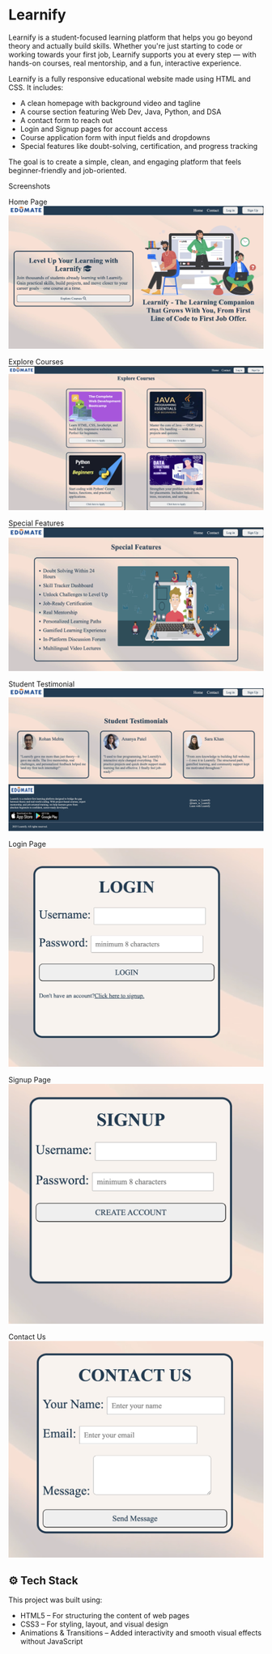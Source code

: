 # Learnify


Learnify is a student-focused learning platform that helps you go beyond theory and actually build skills. Whether you're just starting to code or working towards your first job, Learnify supports you at every step — with hands-on courses, real mentorship, and a fun, interactive experience.

Learnify is a fully responsive educational website made using HTML and CSS. It includes:

- A clean homepage with background video and tagline
- A course section featuring Web Dev, Java, Python, and DSA
- A contact form to reach out
- Login and Signup pages for account access
- Course application form with input fields and dropdowns
- Special features like doubt-solving, certification, and progress tracking

The goal is to create a simple, clean, and engaging platform that feels beginner-friendly and job-oriented.

 Screenshots

 Home Page
![Home Page](./screenshots/Screenshot%202025-08-07%20at%201.41.50%20AM.png)

 Explore Courses
![Explore Courses](./screenshots/Screenshot%202025-08-07%20at%201.43.09%20AM.png)

 Special Features
![Special Features](./screenshots/Screenshot%202025-08-07%20at%201.43.57%20AM.png)

Student Testimonial
![Student Testimonial](./screenshots/Screenshot%202025-08-07%20at%201.44.08%20AM.png)

 Login Page
![Login](./screenshots/Screenshot%202025-08-07%20at%201.44.28%20AM.png)

 Signup Page
![Signup](./screenshots/Screenshot%202025-08-07%20at%201.44.35%20AM.png)

Contact Us
![Contact](./screenshots/Screenshot%202025-08-07%20at%201.44.44%20AM.png)

## ⚙️ Tech Stack

This project was built using:

- HTML5 – For structuring the content of web pages
- CSS3 – For styling, layout, and visual design
- Animations & Transitions – Added interactivity and smooth visual effects without JavaScript


